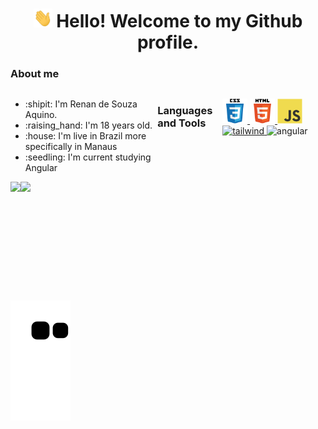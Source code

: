 <h1 align="center">
   <img src="./hi.gif" height="30px" width="30px"> Hello! Welcome to my Github profile.
</h1> 
<h3><stronger> About me </stronger></h3>
<div style="display:flex">
<ul>
  <li> :shipit: I'm Renan de Souza Aquino.</li>
  <li> :raising_hand: I'm 18 years old.</li>
  <li>  :house: I'm live in Brazil more specifically in Manaus</li>
  <li> :seedling: I'm current studying Angular</li>
</ul>
   
#
  
<p align="left">
</p>

<h3 align="left">Languages and Tools</h3>
<p align="left"> <a href="https://www.w3schools.com/css/" target="_blank" rel="noreferrer"> <img src="https://raw.githubusercontent.com/devicons/devicon/master/icons/css3/css3-original-wordmark.svg" alt="css3" width="40" height="40"/> </a> <a href="https://www.w3.org/html/" target="_blank" rel="noreferrer"> <img src="https://raw.githubusercontent.com/devicons/devicon/master/icons/html5/html5-original-wordmark.svg" alt="html5" width="40" height="40"/> </a> <a href="https://developer.mozilla.org/en-US/docs/Web/JavaScript" target="_blank" rel="noreferrer"> <img src="https://raw.githubusercontent.com/devicons/devicon/master/icons/javascript/javascript-original.svg" alt="javascript" width="40" height="40"/> </a> <a href="https://tailwindcss.com/" target="_blank" rel="noreferrer"> <img src="https://www.vectorlogo.zone/logos/tailwindcss/tailwindcss-icon.svg" alt="tailwind" width="40" height="40"/> </a>
<img src="https://www.vectorlogo.zone/logos/angular/angular-icon.svg" alt="angular" width="40" height="40"/> </a>
</p>

 
   
#   
</div>

<div style="display:flex" align="center">
  <img align="top" height="150rem" src="https://github-readme-stats.vercel.app/api?username=renansouza12&show_icons=true&theme=tokyonight&include_all_commits=true&count_private=true"/>
  <img img align="top" height="150rem" src="https://github-readme-stats.vercel.app/api/top-langs/?username=renansouza12&layout=compact&langs_count=7&theme=tokyonight"/>
</div>

#  

  ![Snake animation](https://github.com/renansouza12/renansouza12/blob/output/github-contribution-grid-snake.svg)
